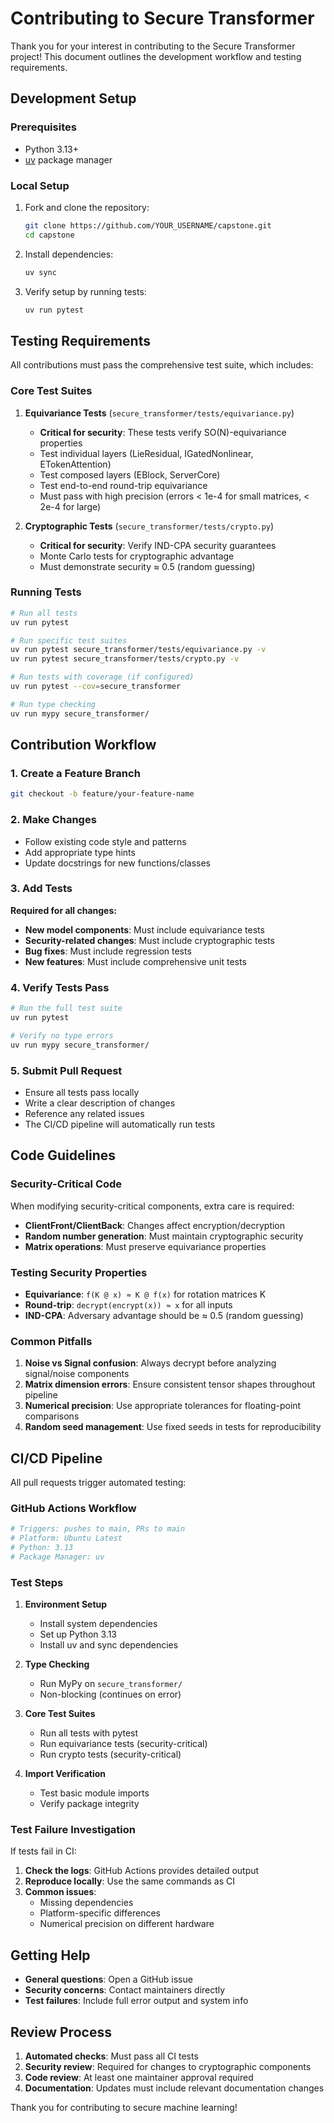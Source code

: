 # Contributing to Secure Transformer

Thank you for your interest in contributing to the Secure Transformer project! This document outlines the development workflow and testing requirements.

## Development Setup

### Prerequisites

- Python 3.13+
- [uv](https://github.com/astral-sh/uv) package manager

### Local Setup

1. Fork and clone the repository:
   ```bash
   git clone https://github.com/YOUR_USERNAME/capstone.git
   cd capstone
   ```

2. Install dependencies:
   ```bash
   uv sync
   ```

3. Verify setup by running tests:
   ```bash
   uv run pytest
   ```

## Testing Requirements

All contributions must pass the comprehensive test suite, which includes:

### Core Test Suites

1. **Equivariance Tests** (`secure_transformer/tests/equivariance.py`)
   - **Critical for security**: These tests verify SO(N)-equivariance properties
   - Test individual layers (LieResidual, IGatedNonlinear, ETokenAttention)
   - Test composed layers (EBlock, ServerCore)
   - Test end-to-end round-trip equivariance
   - Must pass with high precision (errors < 1e-4 for small matrices, < 2e-4 for large)

2. **Cryptographic Tests** (`secure_transformer/tests/crypto.py`)
   - **Critical for security**: Verify IND-CPA security guarantees
   - Monte Carlo tests for cryptographic advantage
   - Must demonstrate security ≈ 0.5 (random guessing)

### Running Tests

```bash
# Run all tests
uv run pytest

# Run specific test suites
uv run pytest secure_transformer/tests/equivariance.py -v
uv run pytest secure_transformer/tests/crypto.py -v

# Run tests with coverage (if configured)
uv run pytest --cov=secure_transformer

# Run type checking
uv run mypy secure_transformer/
```

## Contribution Workflow

### 1. Create a Feature Branch

```bash
git checkout -b feature/your-feature-name
```

### 2. Make Changes

- Follow existing code style and patterns
- Add appropriate type hints
- Update docstrings for new functions/classes

### 3. Add Tests

**Required for all changes:**

- **New model components**: Must include equivariance tests
- **Security-related changes**: Must include cryptographic tests
- **Bug fixes**: Must include regression tests
- **New features**: Must include comprehensive unit tests

### 4. Verify Tests Pass

```bash
# Run the full test suite
uv run pytest

# Verify no type errors
uv run mypy secure_transformer/
```

### 5. Submit Pull Request

- Ensure all tests pass locally
- Write a clear description of changes
- Reference any related issues
- The CI/CD pipeline will automatically run tests

## Code Guidelines

### Security-Critical Code

When modifying security-critical components, extra care is required:

- **ClientFront/ClientBack**: Changes affect encryption/decryption
- **Random number generation**: Must maintain cryptographic security
- **Matrix operations**: Must preserve equivariance properties

### Testing Security Properties

- **Equivariance**: `f(K @ x) ≈ K @ f(x)` for rotation matrices K
- **Round-trip**: `decrypt(encrypt(x)) ≈ x` for all inputs
- **IND-CPA**: Adversary advantage should be ≈ 0.5 (random guessing)

### Common Pitfalls

1. **Noise vs Signal confusion**: Always decrypt before analyzing signal/noise components
2. **Matrix dimension errors**: Ensure consistent tensor shapes throughout pipeline
3. **Numerical precision**: Use appropriate tolerances for floating-point comparisons
4. **Random seed management**: Use fixed seeds in tests for reproducibility

## CI/CD Pipeline

All pull requests trigger automated testing:

### GitHub Actions Workflow

```yaml
# Triggers: pushes to main, PRs to main
# Platform: Ubuntu Latest
# Python: 3.13
# Package Manager: uv
```

### Test Steps

1. **Environment Setup**
   - Install system dependencies
   - Set up Python 3.13
   - Install uv and sync dependencies

2. **Type Checking**
   - Run MyPy on `secure_transformer/`
   - Non-blocking (continues on error)

3. **Core Test Suites**
   - Run all tests with pytest
   - Run equivariance tests (security-critical)
   - Run crypto tests (security-critical)

4. **Import Verification**
   - Test basic module imports
   - Verify package integrity

### Test Failure Investigation

If tests fail in CI:

1. **Check the logs**: GitHub Actions provides detailed output
2. **Reproduce locally**: Use the same commands as CI
3. **Common issues**:
   - Missing dependencies
   - Platform-specific differences
   - Numerical precision on different hardware

## Getting Help

- **General questions**: Open a GitHub issue
- **Security concerns**: Contact maintainers directly
- **Test failures**: Include full error output and system info

## Review Process

1. **Automated checks**: Must pass all CI tests
2. **Security review**: Required for changes to cryptographic components
3. **Code review**: At least one maintainer approval required
4. **Documentation**: Updates must include relevant documentation changes

Thank you for contributing to secure machine learning! 